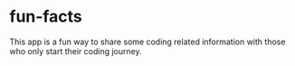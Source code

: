 # fun-facts
This app is a fun way to share some coding related information with those who only start their coding journey.
